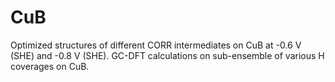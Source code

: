 # CuB
Optimized structures of different CORR intermediates on CuB at -0.6 V (SHE) and -0.8 V (SHE). GC-DFT calculations on sub-ensemble of various H coverages on CuB.
